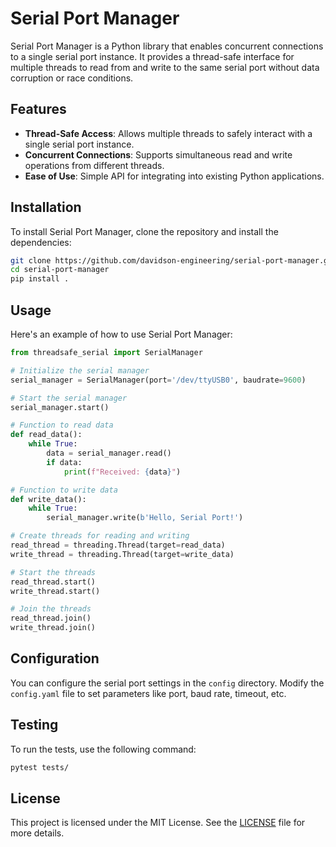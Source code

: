 
# Serial Port Manager

Serial Port Manager is a Python library that enables concurrent connections to a single serial port instance. It provides a thread-safe interface for multiple threads to read from and write to the same serial port without data corruption or race conditions.

## Features

- **Thread-Safe Access**: Allows multiple threads to safely interact with a single serial port instance.
- **Concurrent Connections**: Supports simultaneous read and write operations from different threads.
- **Ease of Use**: Simple API for integrating into existing Python applications.

## Installation

To install Serial Port Manager, clone the repository and install the dependencies:

```bash
git clone https://github.com/davidson-engineering/serial-port-manager.git
cd serial-port-manager
pip install .
```

## Usage

Here's an example of how to use Serial Port Manager:

```python
from threadsafe_serial import SerialManager

# Initialize the serial manager
serial_manager = SerialManager(port='/dev/ttyUSB0', baudrate=9600)

# Start the serial manager
serial_manager.start()

# Function to read data
def read_data():
    while True:
        data = serial_manager.read()
        if data:
            print(f"Received: {data}")

# Function to write data
def write_data():
    while True:
        serial_manager.write(b'Hello, Serial Port!')

# Create threads for reading and writing
read_thread = threading.Thread(target=read_data)
write_thread = threading.Thread(target=write_data)

# Start the threads
read_thread.start()
write_thread.start()

# Join the threads
read_thread.join()
write_thread.join()
```

## Configuration

You can configure the serial port settings in the `config` directory. Modify the `config.yaml` file to set parameters like port, baud rate, timeout, etc.

## Testing

To run the tests, use the following command:

```bash
pytest tests/
```

## License

This project is licensed under the MIT License. See the [LICENSE](LICENSE) file for more details.

